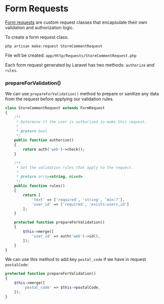 # Form Requests

[Form requests](https://laravel.com/docs/master/validation#form-request-validation) are custom request classes that encapsulate their own validation and authorization logic. 

To create a form request class:

```
php artisan make:request StoreCommentRequest
```

File will be created: `app/Http/Requests/StoreCommentRequest.php`

Each form request generated by Laravel has two methods: `authorize` and `rules`.

### prepareForValidation()

We can use `prepareForValidation()` method to prepare or sanitize any data from the request before applying our validation rules.

```php
class StoreCommentRequest extends FormRequest
{
    /**
     * Determine if the user is authorized to make this request.
     *
     * @return bool
     */
    public function authorize()
    {
        return auth('web')->check();
    }

    /**
     * Get the validation rules that apply to the request.
     *
     * @return array<string, mixed>
     */
    public function rules()
    {
        return [
            'text' => ['required', 'string', 'min:7'],
            'user_id' => ['required', 'exists:users,id']
        ];
    }

    protected function prepareForValidation()
    {
        $this->merge([
            'user_id' => auth('web')->id(),
        ]);
    }
}
```
We can use this method to add key `postal_code` if we have in request `postalCode`:

```php
protected function prepareForValidation()
{
    $this->merge([
        'postal_code' => $this->postalCode,
    ]);
}
```
